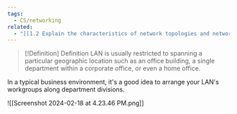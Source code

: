 ```yaml
---
tags:
  - CS/networking
related:
  - "[[1.2 Explain the characteristics of network topologies and network types]]"
---
```


> [!Definition] Definition
> LAN is usually restricted to spanning a particular geographic location such as an office building, a single department within a corporate office, or even a home office.

In a typical business environment, it's a good idea to arrange your LAN's workgroups along department divisions.

![[Screenshot 2024-02-18 at 4.23.46 PM.png]]


